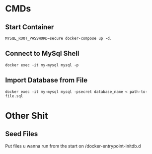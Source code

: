 # CMDs

## Start Container
`MYSQL_ROOT_PASSWORD=secure docker-compose up -d.`

## Connect to MySql Shell
`docker exec -it my-mysql mysql -p`

## Import Database from File
`docker exec -it my-mysql mysql -psecret database_name < path-to-file.sql`

# Other Shit

## Seed Files

Put files u wanna run from the start on /docker-entrypoint-initdb.d
